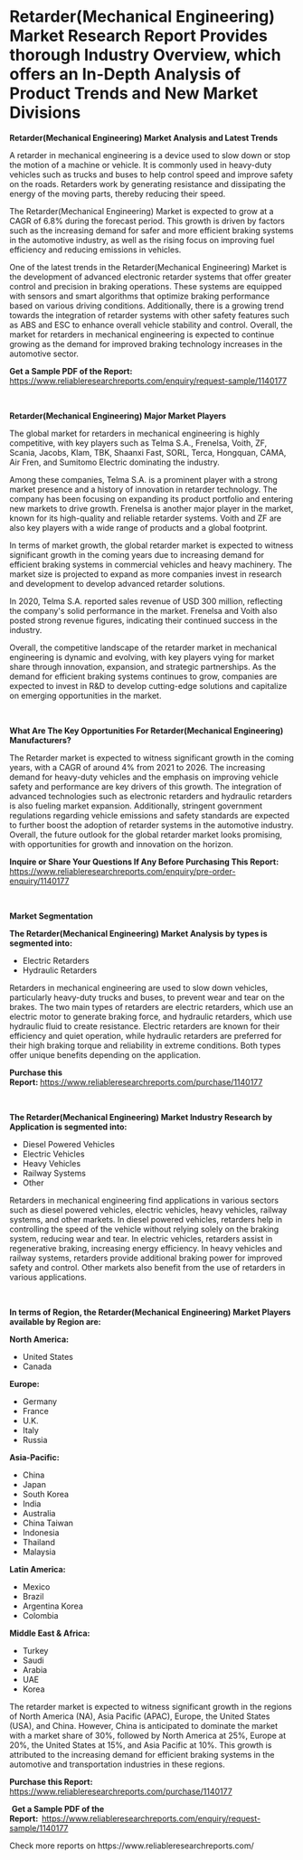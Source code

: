 <p><h1>Retarder(Mechanical Engineering) Market Research Report Provides thorough Industry Overview, which offers an In-Depth Analysis of Product Trends and New Market Divisions</h1></p><p><strong>Retarder(Mechanical Engineering) Market Analysis and Latest Trends</strong></p>
<p><p>A retarder in mechanical engineering is a device used to slow down or stop the motion of a machine or vehicle. It is commonly used in heavy-duty vehicles such as trucks and buses to help control speed and improve safety on the roads. Retarders work by generating resistance and dissipating the energy of the moving parts, thereby reducing their speed. </p><p>The Retarder(Mechanical Engineering) Market is expected to grow at a CAGR of 6.8% during the forecast period. This growth is driven by factors such as the increasing demand for safer and more efficient braking systems in the automotive industry, as well as the rising focus on improving fuel efficiency and reducing emissions in vehicles. </p><p>One of the latest trends in the Retarder(Mechanical Engineering) Market is the development of advanced electronic retarder systems that offer greater control and precision in braking operations. These systems are equipped with sensors and smart algorithms that optimize braking performance based on various driving conditions. Additionally, there is a growing trend towards the integration of retarder systems with other safety features such as ABS and ESC to enhance overall vehicle stability and control. Overall, the market for retarders in mechanical engineering is expected to continue growing as the demand for improved braking technology increases in the automotive sector.</p></p>
<p><strong>Get a Sample PDF of the Report:&nbsp;</strong> <a href="https://www.reliableresearchreports.com/enquiry/request-sample/1140177">https://www.reliableresearchreports.com/enquiry/request-sample/1140177</a></p>
<p>&nbsp;</p>
<p><strong>Retarder(Mechanical Engineering) Major Market Players</strong></p>
<p><p>The global market for retarders in mechanical engineering is highly competitive, with key players such as Telma S.A., Frenelsa, Voith, ZF, Scania, Jacobs, Klam, TBK, Shaanxi Fast, SORL, Terca, Hongquan, CAMA, Air Fren, and Sumitomo Electric dominating the industry. </p><p>Among these companies, Telma S.A. is a prominent player with a strong market presence and a history of innovation in retarder technology. The company has been focusing on expanding its product portfolio and entering new markets to drive growth. Frenelsa is another major player in the market, known for its high-quality and reliable retarder systems. Voith and ZF are also key players with a wide range of products and a global footprint.</p><p>In terms of market growth, the global retarder market is expected to witness significant growth in the coming years due to increasing demand for efficient braking systems in commercial vehicles and heavy machinery. The market size is projected to expand as more companies invest in research and development to develop advanced retarder solutions.</p><p>In 2020, Telma S.A. reported sales revenue of USD 300 million, reflecting the company's solid performance in the market. Frenelsa and Voith also posted strong revenue figures, indicating their continued success in the industry.</p><p>Overall, the competitive landscape of the retarder market in mechanical engineering is dynamic and evolving, with key players vying for market share through innovation, expansion, and strategic partnerships. As the demand for efficient braking systems continues to grow, companies are expected to invest in R&D to develop cutting-edge solutions and capitalize on emerging opportunities in the market.</p></p>
<p>&nbsp;</p>
<p><strong>What Are The Key Opportunities For Retarder(Mechanical Engineering) Manufacturers?</strong></p>
<p><p>The Retarder market is expected to witness significant growth in the coming years, with a CAGR of around 4% from 2021 to 2026. The increasing demand for heavy-duty vehicles and the emphasis on improving vehicle safety and performance are key drivers of this growth. The integration of advanced technologies such as electronic retarders and hydraulic retarders is also fueling market expansion. Additionally, stringent government regulations regarding vehicle emissions and safety standards are expected to further boost the adoption of retarder systems in the automotive industry. Overall, the future outlook for the global retarder market looks promising, with opportunities for growth and innovation on the horizon.</p></p>
<p><strong>Inquire or Share Your Questions If Any Before Purchasing This Report:</strong> <a href="https://www.reliableresearchreports.com/enquiry/pre-order-enquiry/1140177">https://www.reliableresearchreports.com/enquiry/pre-order-enquiry/1140177</a></p>
<p>&nbsp;</p>
<p><strong>Market Segmentation</strong></p>
<p><strong>The Retarder(Mechanical Engineering) Market Analysis by types is segmented into:</strong></p>
<p><ul><li>Electric Retarders</li><li>Hydraulic Retarders</li></ul></p>
<p><p>Retarders in mechanical engineering are used to slow down vehicles, particularly heavy-duty trucks and buses, to prevent wear and tear on the brakes. The two main types of retarders are electric retarders, which use an electric motor to generate braking force, and hydraulic retarders, which use hydraulic fluid to create resistance. Electric retarders are known for their efficiency and quiet operation, while hydraulic retarders are preferred for their high braking torque and reliability in extreme conditions. Both types offer unique benefits depending on the application.</p></p>
<p><strong>Purchase this Report:&nbsp;</strong><a href="https://www.reliableresearchreports.com/purchase/1140177">https://www.reliableresearchreports.com/purchase/1140177</a></p>
<p>&nbsp;</p>
<p><strong>The Retarder(Mechanical Engineering) Market Industry Research by Application is segmented into:</strong></p>
<p><ul><li>Diesel Powered Vehicles</li><li>Electric Vehicles</li><li>Heavy Vehicles</li><li>Railway Systems</li><li>Other</li></ul></p>
<p><p>Retarders in mechanical engineering find applications in various sectors such as diesel powered vehicles, electric vehicles, heavy vehicles, railway systems, and other markets. In diesel powered vehicles, retarders help in controlling the speed of the vehicle without relying solely on the braking system, reducing wear and tear. In electric vehicles, retarders assist in regenerative braking, increasing energy efficiency. In heavy vehicles and railway systems, retarders provide additional braking power for improved safety and control. Other markets also benefit from the use of retarders in various applications.</p></p>
<p>&nbsp;</p>
<p><strong>In terms of Region, the Retarder(Mechanical Engineering) Market Players available by Region are:</strong></p>
<p>
    <p> <strong> North America: </strong>
        <ul>
            <li>United States</li>
            <li>Canada</li>
        </ul>
        </p> 
    <p> <strong> Europe: </strong>
        <ul>
            <li>Germany</li>
            <li>France</li>
            <li>U.K.</li>
            <li>Italy</li>
            <li>Russia</li>
        </ul>
        </p> 
    <p> <strong> Asia-Pacific: </strong>
        <ul>
            <li>China</li>
            <li>Japan</li>
            <li>South Korea</li>
            <li>India</li>
            <li>Australia</li>
            <li>China Taiwan</li>
            <li>Indonesia</li>
            <li>Thailand</li>
            <li>Malaysia</li>
        </ul>
        </p> 
    <p> <strong> Latin America: </strong>
        <ul>
            <li>Mexico</li>
            <li>Brazil</li>
            <li>Argentina Korea</li>
            <li>Colombia</li>
        </ul>
        </p> 
    <p> <strong> Middle East & Africa: </strong>
        <ul>
            <li>Turkey</li>
            <li>Saudi</li>
            <li>Arabia</li>
            <li>UAE</li>
            <li>Korea</li>
        </ul>
    </p>
    </p>
<p><p>The retarder market is expected to witness significant growth in the regions of North America (NA), Asia Pacific (APAC), Europe, the United States (USA), and China. However, China is anticipated to dominate the market with a market share of 30%, followed by North America at 25%, Europe at 20%, the United States at 15%, and Asia Pacific at 10%. This growth is attributed to the increasing demand for efficient braking systems in the automotive and transportation industries in these regions.</p></p>
<p><strong>Purchase this Report: </strong><a href="https://www.reliableresearchreports.com/purchase/1140177">https://www.reliableresearchreports.com/purchase/1140177</a></p>
<p>&nbsp;<strong>Get a Sample PDF of the Report:&nbsp;&nbsp;</strong><a href="https://www.reliableresearchreports.com/enquiry/request-sample/1140177">https://www.reliableresearchreports.com/enquiry/request-sample/1140177</a></p>
<p><strong></strong></p>
<p>Check more reports on https://www.reliableresearchreports.com/</p>